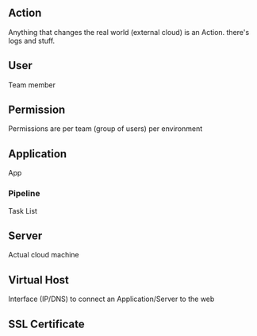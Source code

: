 
## Action
Anything that changes the real world (external cloud) is an Action. there's logs and stuff.

## User
Team member

## Permission
Permissions are per team (group of users) per environment

## Application
App

### Pipeline
Task List

## Server
Actual cloud machine

## Virtual Host
Interface (IP/DNS) to connect an Application/Server to the web


## SSL Certificate
